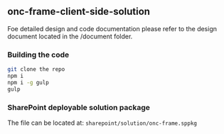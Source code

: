## onc-frame-client-side-solution

Foe detailed design and code documentation please refer to the design document located in the /document folder. 

### Building the code

```bash
git clone the repo
npm i
npm i -g gulp
gulp
```


### SharePoint deployable solution package

The file can be located at: ```sharepoint/solution/onc-frame.sppkg```